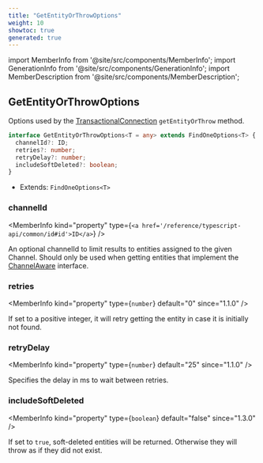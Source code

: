 ```yaml
---
title: "GetEntityOrThrowOptions"
weight: 10
showtoc: true
generated: true
---
```

<!-- This file was generated from the Vendure source. Do not modify. Instead, re-run the "docs:build" script -->
import MemberInfo from '@site/src/components/MemberInfo';
import GenerationInfo from '@site/src/components/GenerationInfo';
import MemberDescription from '@site/src/components/MemberDescription';


## GetEntityOrThrowOptions

<GenerationInfo sourceFile="packages/core/src/connection/types.ts" sourceLine="10" packageName="@vendure/core" />

Options used by the <a href='/reference/typescript-api/data-access/transactional-connection#transactionalconnection'>TransactionalConnection</a> `getEntityOrThrow` method.

```ts title="Signature"
interface GetEntityOrThrowOptions<T = any> extends FindOneOptions<T> {
  channelId?: ID;
  retries?: number;
  retryDelay?: number;
  includeSoftDeleted?: boolean;
}
```
* Extends: <code>FindOneOptions&#60;T&#62;</code>



<div className="members-wrapper">

### channelId

<MemberInfo kind="property" type={`<a href='/reference/typescript-api/common/id#id'>ID</a>`}   />

An optional channelId to limit results to entities assigned to the given Channel. Should
only be used when getting entities that implement the <a href='/reference/typescript-api/entities/interfaces#channelaware'>ChannelAware</a> interface.
### retries

<MemberInfo kind="property" type={`number`} default="0"  since="1.1.0"  />

If set to a positive integer, it will retry getting the entity in case it is initially not
found.
### retryDelay

<MemberInfo kind="property" type={`number`} default="25"  since="1.1.0"  />

Specifies the delay in ms to wait between retries.
### includeSoftDeleted

<MemberInfo kind="property" type={`boolean`} default="false"  since="1.3.0"  />

If set to `true`, soft-deleted entities will be returned. Otherwise they will
throw as if they did not exist.


</div>
